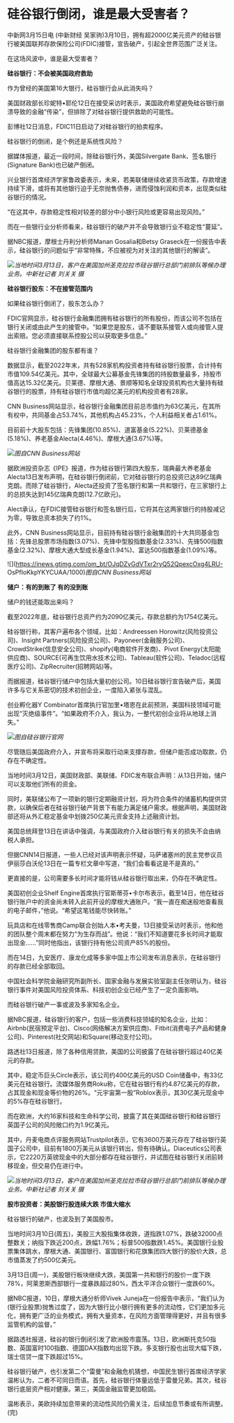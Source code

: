 # 硅谷银行倒闭，谁是最大受害者？

中新网3月15日电 (中新财经
吴家驹)3月10日，拥有超2000亿美元资产的硅谷银行被美国联邦存款保险公司(FDIC)接管，宣告破产，引起全世界范围广泛关注。

在这场风波中，谁是最大受害者？

**硅谷银行：不会被美国政府救助**

作为曾经的美国第16大银行，硅谷银行会从此消失吗？

美国财政部长珍妮特•耶伦12日在接受采访时表示，美国政府希望避免硅谷银行崩溃导致的金融“传染”，但排除了对硅谷银行提供救助的可能性。

彭博社12日消息，FDIC11日启动了对硅谷银行的拍卖程序。

硅谷银行的倒闭，是个例还是系统性风险？

据媒体报道，最近一段时间，除硅谷银行外，美国Silvergate Bank、签名银行(Signature Bank)也已破产倒闭。

兴业银行首席经济学家鲁政委表示，未来，若美联储继续收紧货币政策，存款增速持续下滑，或将有其他银行迫于无奈抛售债券，进而侵蚀利润和资本，出现类似硅谷银行的情况。

“在这其中，存款稳定性相对较差的部分中小银行风险或更容易出现风险。”

而在一些银行业分析师看来，硅谷银行的破产并不会导致银行业不稳定性“蔓延”。

据NBC报道，摩根士丹利分析师Manan Gosalia和Betsy
Graseck在一份报告中表示，硅谷银行的问题似乎“非常特殊，不应被视为对关注的其他银行的解读”。

![](https://inews.gtimg.com/om_bt/O4tvj3HbfMPbT4W60OI_5eLTCsd4zNr4wdKMgMJeU5vT4AA/1000)_当地时间3月13日，客户在美国加州圣克拉拉市硅谷银行总部门前排队等候办理业务。中新社记者
刘关关 摄_

**硅谷银行股东：不在接管范围内**

如果硅谷银行倒闭了，股东怎么办？

FDIC官网显示，硅谷银行金融集团拥有硅谷银行的所有股份，而该公司不包括在银行关闭或由此产生的接管中。“如果您是股东，请不要联系接管人或向接管人提出索赔。您必须直接联系控股公司以获取更多信息。”

硅谷银行金融集团的股东都有谁？

数据显示，截至2022年末，共有528家机构投资者持有硅谷银行股票，合计持有市值109.54亿美元。其中，全球最大公募基金先锋集团的持股数量最多，持股市值高达15.32亿美元。贝莱德、摩根大通、景顺等知名全球投资机构也大量持有硅谷银行的股票，持有硅谷银行市值均超亿美元的机构投资者有28家。

CNN
Business网站显示，硅谷银行金融集团目前总市值约为63亿美元，在其所有权中，共同基金占53.74%，其他机构占45.23%，个人利益相关者占1.61%。

目前前十大股东包括：先锋集团(10.85%)、道富基金(5.22%)、贝莱德基金(5.18%)、养老基金Alecta(4.46%)、摩根大通(3.67%)等。

![](https://inews.gtimg.com/om_bt/Ogz9RXGEgYYIMLaaRfoFqMeyibOHlOLrxlsvfe0beGLmIAA/1000)_图自CNN
Business网站_

据欧洲投资杂志《IPE》报道，作为硅谷银行第四大股东，瑞典最大养老基金Alecta13日发布声明，在硅谷银行倒闭前，它对硅谷银行的总投资已达89亿瑞典克朗。而除了硅谷银行，Alecta还投资了签名银行和第一共和银行，在三家银行上的总损失达到145亿瑞典克朗(12.7亿欧元)。

Alect承认，在FDIC接管硅谷银行和签名银行后，它将其在这两家银行的持股减记为零，导致总资本损失了约1%。

此外，CNN
Business网站显示，目前持有硅谷银行金融集团的十大共同基金包括：先锋总股票市场指数(3.07%)、先锋中型股指数基金(2.33%)、先锋500指数基金(2.32%)、摩根大通大型成长基金(1.94%)、富达500指数基金(1.09%)等。

![](https://inews.gtimg.com/om_bt/OJqDZvGdVTxr2ryQ52QpexcOxg4LRU-
OsPfIoKkpYKYCUAA/1000)_图自CNN Business网站_

**储户：有的到账了 有的没到账**

储户的钱还能取出来吗？

截至2022年底，硅谷银行总资产约为2090亿美元，存款总额约为1754亿美元。

硅谷银行称，其客户遍布各个领域，比如：Andreessen Horowitz(风险投资公司)、Insight
Partners(风险投资公司)、Payoneer(金融服务公司)、CrowdStrike(信息安全公司)、shopify(电商软件开发商)、Pivot
Energy(太阳能供应商)、SOURCE(可再生饮用水技术公司)、Tableau(软件公司)、Teladoc(远程医疗公司)、ZipRecruiter(招聘网站)等。

而据报道，硅谷银行储户中包括大量初创公司。10日硅谷银行宣告破产后，美国许多与它关系密切的技术初创企业，一度陷入紧张与混乱。

创业孵化器Y
Combinator首席执行官加里•塔恩在此前预测，美国科技领域可能出现“灭绝级事件”。“如果政府不介入，我认为，一整代初创企业将从地球上消失。”

![](https://inews.gtimg.com/om_bt/OQ3ndSp5pDujv0_zJruNSfFLuscoJqdvkxZa48kotLbJAAA/1000)_图自硅谷银行官网_

尽管随后美国政府介入，并宣布将采取行动来支撑存款，但储户能否成功取款，仍存在不确定性。

当地时间3月12日，美国财政部、美联储、FDIC发布联合声明：从13日开始，储户可以支取他们所有的资金。

同时，美联储公布了一项新的银行定期融资计划，将为符合条件的储蓄机构提供贷款，以确保后者在硅谷银行破产背景下有能力满足储户需求。根据声明，美国财政部还将从外汇稳定基金中划拨250亿美元资金支持上述融资计划。

美国总统拜登13日在讲话中强调，与美国政府介入硅谷银行有关的损失不会由纳税人承担。

但据CNN14日报道，一些人已经对该声明表示怀疑，马萨诸塞州的民主党参议员伊丽莎白沃伦13日在一篇专栏文章中写道，“我们会看看这是不是真的。”

更直接的是，公司需要多长时间才能将钱从硅谷银行取出来，仍存在不确定性。

美国初创企业Shelf
Engine首席执行官斯蒂芬•卡尔布表示，截至14日，他在硅谷银行账户中的资金尚未转入此前开设的摩根大通账户。“我一直在痴迷般地查看我的电子邮件，”他说。“希望这笔钱能尽快转账。”

玩具店和在线零售商Camp联合创始人本•考夫曼，13日接受采访时表示，他和他的团队整个周末都在努力“为生存而战”。他说：“我们不知道要花多长时间才能取出现金......”同时他指出，该银行持有他公司资产85%的股份。

而在14日，九安医疗、康龙化成等多家中国上市公司发布消息表示，在硅谷银行的存款已经全部取回。

中国社会科学院金融研究所副所长、国家金融与发展实验室副主任张明认为，硅谷银行事件对美国风险投资体系、科技初创企业已经产生了一定负面影响。

而硅谷银行破产一事或波及多家知名企业。

据NBC报道，硅谷银行的客户，包括一些消费科技领域的知名企业，比如：Airbnb(民宿预定平台)、Cisco(网络解决方案供应商)、Fitbit(消费电子产品和健身公司)、Pinterest(社交网站)和Square(移动支付公司)。

路透社13日报道，除了各种信用贷款，美国的公司披露了在硅谷银行超过40亿美元的存款。

其中，稳定币巨头Circle表示，该公司约400亿美元的USD
Coin储备中，有33亿美元在硅谷银行。流媒体服务商Roku称，它在硅谷银行有约4.87亿美元的存款，占其现金和现金等价物的26%。“元宇宙第一股”Roblox表示，其30亿美元现金中的5%存在硅谷银行。

而在欧洲，大约16家科技和生命科学公司，披露了其在美国硅谷银行和硅谷银行英国子公司的风险敞口约为1.9亿美元。

其中，丹麦电商点评服务网站Trustpilot表示，它有3600万美元存在了硅谷银行英国子公司中，目前有1800万美元从该银行转出，但有待确认。Diaceutics公司表示，它2220万英镑现金中的大部分都存在硅谷银行，并试图在硅谷银行关闭前转移现金，但交易仍在进行中。

![](https://inews.gtimg.com/om_bt/OIlMMlMKZ-4zgA386edcg28VPFtMV_t0j9yP62zfhviMkAA/1000)_当地时间3月13日，客户在美国加州圣克拉拉市硅谷银行总部门前排队等候办理业务。中新社记者
刘关关 摄_

**股市投资者：美股银行股连续大跌 市值大缩水**

硅谷银行的破产，也波及到了美国股市。

当地时间3月10日(周五)，美股三大股指集体收跌，道指跌1.07%，跌破32000点整数关；纳指下跌近200点，跌幅1.76%；标普500指数跌1.45%。美国银行业股票集体跳水，摩根大通、美国银行、富国银行和花旗集团四大银行的股价大跌，总市值蒸发了约500亿美元。

3月13日(周一)，美股银行板块继续大跌，美国第一共和银行的股价一度下跌78%，阿莱恩斯西部银行一度暴跌超过80%，西太平洋合众银行一度跌60%。

据NBC报道，10日，摩根大通分析师Vivek
Juneja在一份报告中表示，“我们认为(银行业股票)抛售过度了，因为大银行比小银行拥有更多的流动性，它们更加多元化，拥有更广泛的业务模式，拥有大量资本，在风险方面管理得更好，并且有很多监管机构的监督。”

据路透社报道，硅谷的银行倒闭引发了欧洲股市震荡。13日，欧洲斯托克50指数、英国富时100指数、德国DAX指数均出现下跌。多支银行股也出现大幅下跌，瑞士信贷一度下跌超过15%。

硅谷银行破产，也引发第二个“雷曼”和金融危机猜想，中国民生银行首席经济学家温彬认为，二者不可同日而语。首先，硅谷银行体量远低于雷曼兄弟。其次，硅谷银行底层资产相对健康。第三，美国金融监管更加稳固。

温彬表示，美欧持续加息带来的流动性风险仍需关注，后续加息节奏或有所调整。(完)

